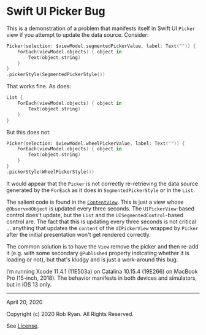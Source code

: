 #  Swift UI Picker Bug

This is a demonstration of a problem that manifests itself in Swift UI `Picker` view if you attempt to update the data source. Consider:

```swift
Picker(selection: $viewModel.segmentedPickerValue, label: Text("")) {
    ForEach(viewModel.objects) { object in
        Text(object.string)
    }
}
.pickerStyle(SegmentedPickerStyle())
```

That works fine. As does:

```swift
List {
    ForEach(viewModel.objects) { object in
        Text(object.string)
    }
}
```

But this does not:

```swift
Picker(selection: $viewModel.wheelPickerValue, label: Text("")) {
    ForEach(viewModel.objects) { object in
        Text(object.string)
    }
}
.pickerStyle(WheelPickerStyle())
```

It would appear that the `Picker` is not correctly re-retrieving the data source generated by the `ForEach` as it does in `SegmentedPickerStyle` or in the `List`.

The salient code is found in the [`ContentView`](PickerBug/ContentView.swift#L51). This is just a view whose `@ObservedObject` is updated every three seconds. The `UIPickerView`-based control does't update, but the `List` and the `UISegmentedControl`-based control are. The fact that this is updating every three seconds is not critical ... anything that updates the `content` of the `UIPickerView` wrapped by `Picker` after the initial presentation won't get rendered correctly.

The common solution is to have the `View` remove the picker and then re-add it (e.g. with some secondary `@Published` property indicating whether it is loading or not), but that's kludgy and is just a work-around this bug. 

I’m running Xcode 11.4.1 (11E503a) on Catalina 10.15.4 (19E266) on MacBook Pro (15-inch, 2018). The behavior manifests in both devices and simulators, but in iOS 13 only. 

---

April 20, 2020

Copyright (c) 2020 Rob Ryan. All Rights Reserved.

See [License](LICENSE.md).
